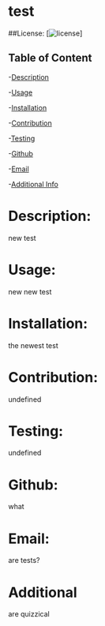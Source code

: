# test
  ##License:
  [![license](https://img.shields.io/badge/license-MIT-blue.svg)]
  ## Table of Content
  -[Description](#description) 

  -[Usage](#usage) 

  -[Installation](#installation) 

  -[Contribution](#contribution) 

  -[Testing](#testing) 

  -[Github](#github) 

  -[Email](#email) 

  -[Additional Info](#additional)
  
   # Description:
  new test
  
  # Usage:
  new new test

  # Installation:
  the newest test
  
  # Contribution:
  undefined

  # Testing:
  undefined

  # Github:
  what

  # Email:
  are tests?

  # Additional
  are quizzical

